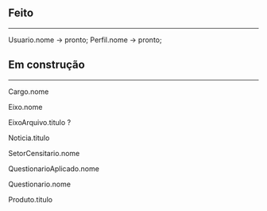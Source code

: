 
## Feito
---------------------

Usuario.nome -> pronto;
Perfil.nome -> pronto;

## Em construção
----------------------

Cargo.nome

Eixo.nome

EixoArquivo.titulo ?

Noticia.titulo

SetorCensitario.nome

QuestionarioAplicado.nome

Questionario.nome

Produto.titulo

